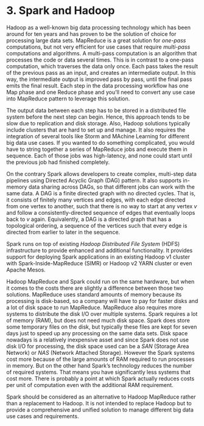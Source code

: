 # 3. Spark and Hadoop
Hadoop as a well-known big data processing technology which has been around for ten years and has proven to be the solution of choice for processing large data sets. MapReduce is a great solution for *one-pass* computations, but not very efficient for use cases that require *multi-pass* computations and algorithms.
A multi-pass computation is an algorithm that processes the code or data several times. This is in contrast to a one-pass computation, which traverses the data only once. Each pass takes the result of the previous pass as an input, and creates an intermediate output. In this way, the intermediate output is improved pass by pass, until the final pass emits the final result.
Each step in the data processing workflow has one Map phase and one Reduce phase and you'll need to convert any use case into MapReduce pattern to leverage this solution.

The output data between each step has to be stored in a distributed file system before the next step can begin. Hence, this approach tends to be slow due to replication and disk storage. Also, Hadoop solutions typically include clusters that are hard to set up and manage. It also requires the integration of several tools like Storm and MAchine Learning for different big data use cases.
If you wanted to do something complicated, you would have to string together a series of MapReduce jobs and execute them in sequence. Each of those jobs was high-latency, and none could start until the previous job had finished completely.

On the contrary Spark allows developers to create complex, multi-step data pipelines using Directed Acyclic Graph (DAG) pattern. It also supports in-memory data sharing across DAGs, so that different jobs can work with the same data.
A DAG is a finite directed graph with no directed cycles. That is, it consists of finitely many vertices and edges, with each edge directed from one vertex to another, such that there is no way to start at any vertex *v* and follow a consistently-directed sequence of edges that eventually loops back to *v* again. Equivalently, a DAG is a directed graph that has a topological ordering, a sequence of the vertices such that every edge is directed from earlier to later in the sequence.

Spark runs on top of existing *Hadoop Distributed File System* (HDFS) infrastructure to provide enhanced and additional functionality. It provides support for deploying Spark applications in an existing Hadoop v1 cluster with Spark-Inside-MapReduce (SIMR) or Hadoop v2 YARN cluster or even Apache Mesos.

Hadoop MapReduce and Spark could run on the same hardware, but when it comes to the costs there are slightly a difference between those two solutions. MapReduce uses standard amounts of memory because its processing is disk-based, so a company will have to pay for faster disks and a lot of disk space to run MapReduce. MapReduce also requires more systems to distribute the disk I/O over multiple systems.
Spark requires a lot of memory (RAM), but does not need much disk space. Spark does store some temporary files on the disk, but typically these files are kept for seven days just to speed up any processing on the same data sets. Disk space nowadays is a relatively inexpensive asset and since Spark does not use disk I/O for processing, the disk space used can be a *SAN* (Storage Area Network) or *NAS* (Network Attached Storage).
However the Spark systems cost more because of the large amounts of RAM required to run processes in memory. But on the other hand Spark’s technology reduces the number of required systems. That means you have significantly less systems that cost more. There is probably a point at which Spark actually reduces costs per unit of computation even with the additional RAM requirement.

Spark should be considered as an alternative to Hadoop MapReduce rather than a replacement to Hadoop. It is not intended to replace Hadoop but to provide a comprehensive and unified solution to manage different big data use cases and requirements.
